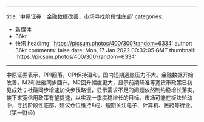 
---
title: '中原证券：金融数据改善，市场寻找阶段性底部'
categories: 
 - 新媒体
 - 36kr
 - 快讯
headimg: 'https://picsum.photos/400/300?random=6334'
author: 36kr
comments: false
date: Mon, 17 Jan 2022 00:32:05 GMT
thumbnail: 'https://picsum.photos/400/300?random=6334'
---

<div>   
中原证券表示，PPI回落，CPI保持温和，国内短期通胀压力不大。金融数据开始改善，M2和社融同步回升。M2回升幅度更大，显示前期降准等宽货币政策已初见成效；社融同步增速加快步伐略慢，显示需求不足的问题依然制约稳增长落实，接下来宽信用政策有望提速，以实现一季度稳增长的目标。市场可能在板块轮动中，寻找阶段性底部。建议仓位维持8成，短期关注电子、计算机、医药等行业。（第一财经）  
</div>
            